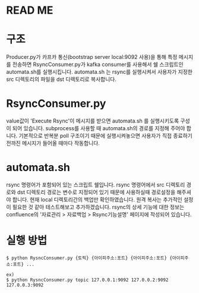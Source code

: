 READ ME
========
# 구조
Producer.py가 카프카 통신(bootstrap server local:9092 사용)을 통해 특정 메시지를 전송하면 RsyncConsumer.py가 kafka consumer를 사용해서 쉘 스크립트인 automata.sh를 실행시킵니다. automata.sh 는 rsync를 실행시켜서 사용자가 지정한 src 디렉토리의 파일을 dst 디렉토리로 복사합니다. 


# RsyncConsumer.py
value값이 'Execute Rsync'이 메시지를 받으면 automata.sh 를 실행시키도록 구성이 되어 있습니다.
subprocess를 사용할 때 automata.sh의 경로를 지정해 주어야 합니다.
기본적으로 반복분 poll 구조이기 때문에 실행시켜놓으면 사용자가 직접 종료하기 전까진 메시지가 들어올 때마다 작동합니다.


# automata.sh
rsync 명령어가 포함되어 있는 스크립트 쉘입니다. 
rsync 명령어에서 src 디렉토리 경로와 dst 디렉토리 경로는 변수로 지정되어 있기 때문에 사용하실때 경로설정을 해주셔야 합니다.
현재 local 디렉토리간의 백업만 확인하였습니다. 원격 복사는 추가적인 설정이 필요한 것 같아 테스트해보고 추가하겠습니다.
rsync의 상세 기능에 대한 정보는 confluence의 '자료관리 > 자료백업 > Rsync기능설명' 페이지에 작성되어 있습니다.

# 실행 방법

    $ python RysncConsumer.py {토픽} {아이피주소:포트} {아이피주소:포트} {아이피주소:포트} ...

    ex)
    $ python RysncConsumer.py topic 127.0.0.1:9092 127.0.0.2:9092 127.0.0.3:9092 